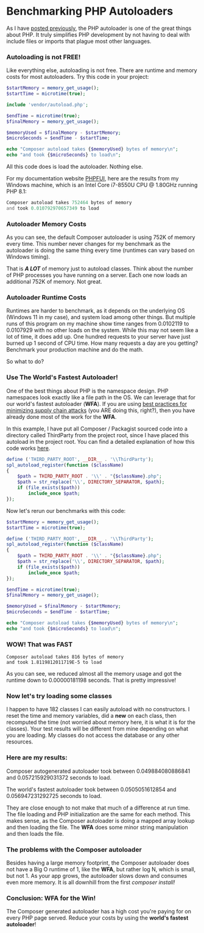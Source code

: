 # Benchmarking PHP Autoloaders

As I have [posted previously](https://blog.phpfui.com/the-genius-of-phps-autoloader), the PHP autoloader is one of the great things about PHP. It truly simplifies PHP development by not having to deal with include files or imports that plague most other languages.

### Autoloading is not FREE!

Like everything else, autoloading is not free. There are runtime and memory costs for most autoloaders. Try this code in your project:

```php
$startMemory = memory_get_usage();
$startTime = microtime(true);

include 'vendor/autoload.php';

$endTime = microtime(true);
$finalMemory = memory_get_usage();

$memoryUsed = $finalMemory - $startMemory;
$microSeconds = $endTime - $startTime;

echo "Composer autoload takes {$memoryUsed} bytes of memory\n";
echo "and took {$microSeconds} to load\n";
```

All this code does is load the autoloader. Nothing else.

For my documentation website [PHPFUI](http://www.phpfui.com), here are the results from my Windows machine, which is an Intel Core i7-8550U CPU @ 1.80GHz running PHP 8.1:

```php
Composer autoload takes 752464 bytes of memory
and took 0.010792970657349 to load
```

### Autoloader Memory Costs

As you can see, the default Composer autoloader is using 752K of memory every time. This number never changes for my benchmark as the autoloader is doing the same thing every time (runtimes can vary based on Windows timing).

That is ***A LOT*** of memory just to autoload classes. Think about the number of PHP processes you have running on a server. Each one now loads an additional 752K of memory. Not great.

### Autoloader Runtime Costs

Runtimes are harder to benchmark, as it depends on the underlying OS (Windows 11 in my case), and system load among other things. But multiple runs of this program on my machine show time ranges from 0.0102119 to 0.0107929 with no other loads on the system. While this may not seem like a lot of time, it does add up. One hundred requests to your server have just burned up 1 second of CPU time. How many requests a day are you getting? Benchmark your production machine and do the math.

So what to do?

### Use The World's Fastest Autoloader!

One of the best things about PHP is the namespace design. PHP namespaces look exactly like a file path in the OS. We can leverage that for our world's fastest autoloader (**WFA**). If you are using [best practices for minimizing supply chain attacks](https://blog.phpfui.com/managing-supply-chain-risk) (you ARE doing this, right?), then you have already done most of the work for the **WFA**.

In this example, I have put all Composer / Packagist sourced code into a directory called ThirdParty from the project root, since I have placed this autoload in the project root. You can find a detailed explanation of how this code works [here](https://blog.phpfui.com/the-genius-of-phps-autoloader).

```php
define ('THIRD_PARTY_ROOT', __DIR__ . '\\ThirdParty');
spl_autoload_register(function ($className)
{
    $path = THIRD_PARTY_ROOT . '\\' . "{$className}.php";
    $path = str_replace('\\', DIRECTORY_SEPARATOR, $path);
    if (file_exists($path))
        include_once $path;
});
```

Now let's rerun our benchmarks with this code:

```php
$startMemory = memory_get_usage();
$startTime = microtime(true);

define ('THIRD_PARTY_ROOT', __DIR__ . '\\ThirdParty');
spl_autoload_register(function ($className)
{
    $path = THIRD_PARTY_ROOT . '\\' . "{$className}.php";
    $path = str_replace('\\', DIRECTORY_SEPARATOR, $path);
    if (file_exists($path))
        include_once $path;
});

$endTime = microtime(true);
$finalMemory = memory_get_usage();

$memoryUsed = $finalMemory - $startMemory;
$microSeconds = $endTime - $startTime;

echo "Composer autoload takes {$memoryUsed} bytes of memory\n";
echo "and took {$microSeconds} to load\n";
```

### WOW! That was FAST

```plaintext
Composer autoload takes 816 bytes of memory
and took 1.8119812011719E-5 to load
```

As you can see, we reduced almost all the memory usage and got the runtime down to 0.00000181198 seconds. That is pretty impressive!

### Now let's try loading some classes

I happen to have 182 classes I can easily autoload with no constructors. I reset the time and memory variables, did a **new** on each class, then recomputed the time (not worried about memory here, it is what it is for the classes). Your test results will be different from mine depending on what you are loading. My classes do not access the database or any other resources.

### Here are my results:

Composer autogenerated autoloader took between 0.049884080886841 and 0.057215929031372 seconds to load.

The world's fastest autoloader took between 0.0505051612854 and 0.056947231292725 seconds to load.

They are close enough to not make that much of a difference at run time. The file loading and PHP initialization are the same for each method. This makes sense, as the Composer autoloader is doing a mapped array lookup and then loading the file. The **WFA** does some minor string manipulation and then loads the file.

### The problems with the Composer autoloader

Besides having a large memory footprint, the Composer autoloader does not have a Big O runtime of 1, like the **WFA**, but rather log N, which is small, but not 1. As your app grows, the autoloader slows down and consumes even more memory. It is all downhill from the first *composer install!*

### Conclusion: WFA for the Win!

The Composer generated autoloader has a high cost you're paying for on every PHP page served. Reduce your costs by using the **world's fastest autoloader**!